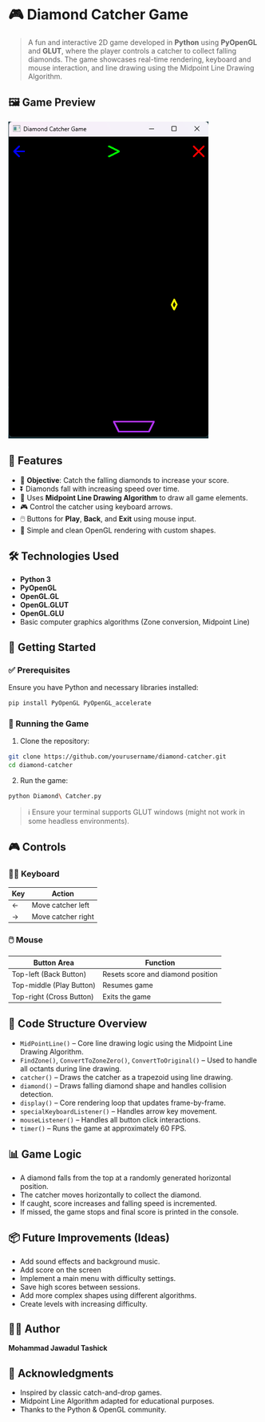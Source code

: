 


# 🎮 Diamond Catcher Game

> A fun and interactive 2D game developed in **Python** using **PyOpenGL** and **GLUT**, where the player controls a catcher to collect falling diamonds. The game showcases real-time rendering, keyboard and mouse interaction, and line drawing using the Midpoint Line Drawing Algorithm.



## 🖼️ Game Preview

![Screenshot Title](Start.png)


## 📌 Features

* 🎯 **Objective**: Catch the falling diamonds to increase your score.
* ⏬ Diamonds fall with increasing speed over time.
* 🧠 Uses **Midpoint Line Drawing Algorithm** to draw all game elements.
* 🎮 Control the catcher using keyboard arrows.
* 🖱️ Buttons for **Play**, **Back**, and **Exit** using mouse input.
* 🧊 Simple and clean OpenGL rendering with custom shapes.



## 🛠️ Technologies Used

* **Python 3**
* **PyOpenGL**
* **OpenGL.GL**
* **OpenGL.GLUT**
* **OpenGL.GLU**
* Basic computer graphics algorithms (Zone conversion, Midpoint Line)



## 🚀 Getting Started

### ✅ Prerequisites

Ensure you have Python and necessary libraries installed:

```bash
pip install PyOpenGL PyOpenGL_accelerate
```

### 📂 Running the Game

1. Clone the repository:

```bash
git clone https://github.com/yourusername/diamond-catcher.git
cd diamond-catcher
```

2. Run the game:

```bash
python Diamond\ Catcher.py
```

> ℹ️ Ensure your terminal supports GLUT windows (might not work in some headless environments).



## 🎮 Controls

### 🧑‍💻 Keyboard

| Key | Action             |
| --- | ------------------ |
| ←   | Move catcher left  |
| →   | Move catcher right |

### 🖱️ Mouse

| Button Area              | Function                          |
| ------------------------ | --------------------------------- |
| Top-left (Back Button)   | Resets score and diamond position |
| Top-middle (Play Button) | Resumes game                      |
| Top-right (Cross Button) | Exits the game                    |



## 🧩 Code Structure Overview

* `MidPointLine()` – Core line drawing logic using the Midpoint Line Drawing Algorithm.
* `FindZone()`, `ConvertToZoneZero()`, `ConvertToOriginal()` – Used to handle all octants during line drawing.
* `catcher()` – Draws the catcher as a trapezoid using line drawing.
* `diamond()` – Draws falling diamond shape and handles collision detection.
* `display()` – Core rendering loop that updates frame-by-frame.
* `specialKeyboardListener()` – Handles arrow key movement.
* `mouseListener()` – Handles all button click interactions.
* `timer()` – Runs the game at approximately 60 FPS.



## 📊 Game Logic

* A diamond falls from the top at a randomly generated horizontal position.
* The catcher moves horizontally to collect the diamond.
* If caught, score increases and falling speed is incremented.
* If missed, the game stops and final score is printed in the console.



## 📦 Future Improvements (Ideas)

* Add sound effects and background music.
* Add score on the screen
* Implement a main menu with difficulty settings.
* Save high scores between sessions.
* Add more complex shapes using different algorithms.
* Create levels with increasing difficulty.



## 👨‍💻 Author

**Mohammad Jawadul Tashick**





## 🙌 Acknowledgments

* Inspired by classic catch-and-drop games.
* Midpoint Line Algorithm adapted for educational purposes.
* Thanks to the Python & OpenGL community.



